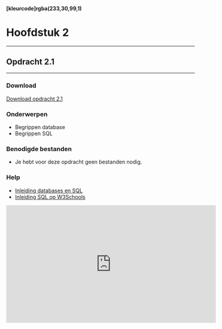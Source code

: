 #### [kleurcode]rgba(233,30,99,1)

# Hoofdstuk 2

---
## Opdracht 2.1
---

### Download
<a href="https://elo.kw1c.nl/CMS/Studie/811%20ICT-Academie/811%20VakkenInhoud/%5BB.26%20SQL%5D%20SQL%20%20Databases/25187%20%C2%A0%20Applicatie-%20en%20mediaontwikkelaar/Periode%2003/Productie/02.%20Opdrachten/Hoofdstuk02/Opdracht%202.1.pdf" target="_blank">Download opdracht 2.1</a>

### Onderwerpen
*   Begrippen database
*   Begrippen SQL

### Benodigde bestanden
*   Je hebt voor deze opdracht geen bestanden nodig.

### Help
*   <a href="https://elo.kw1c.nl/CMS/Studie/811%20ICT-Academie/811%20VakkenInhoud/%5BB.26%20SQL%5D%20SQL%20%20Databases/25187%20%C2%A0%20Applicatie-%20en%20mediaontwikkelaar/Periode%2003/Productie/02.%20Opdrachten/Hoofdstuk02/Resources/InleidingDBenSQL.pdf" target="_blank">Inleiding databases en SQL</a>
*   <a href="http://www.w3schools.com/sql/sql_intro.asp" target="_blank">Inleiding SQL op W3Schools</a>
<iframe width="560" height="315" src="https://www.youtube.com/embed/FR4QIeZaPeM" frameborder="0" allowfullscreen></iframe>